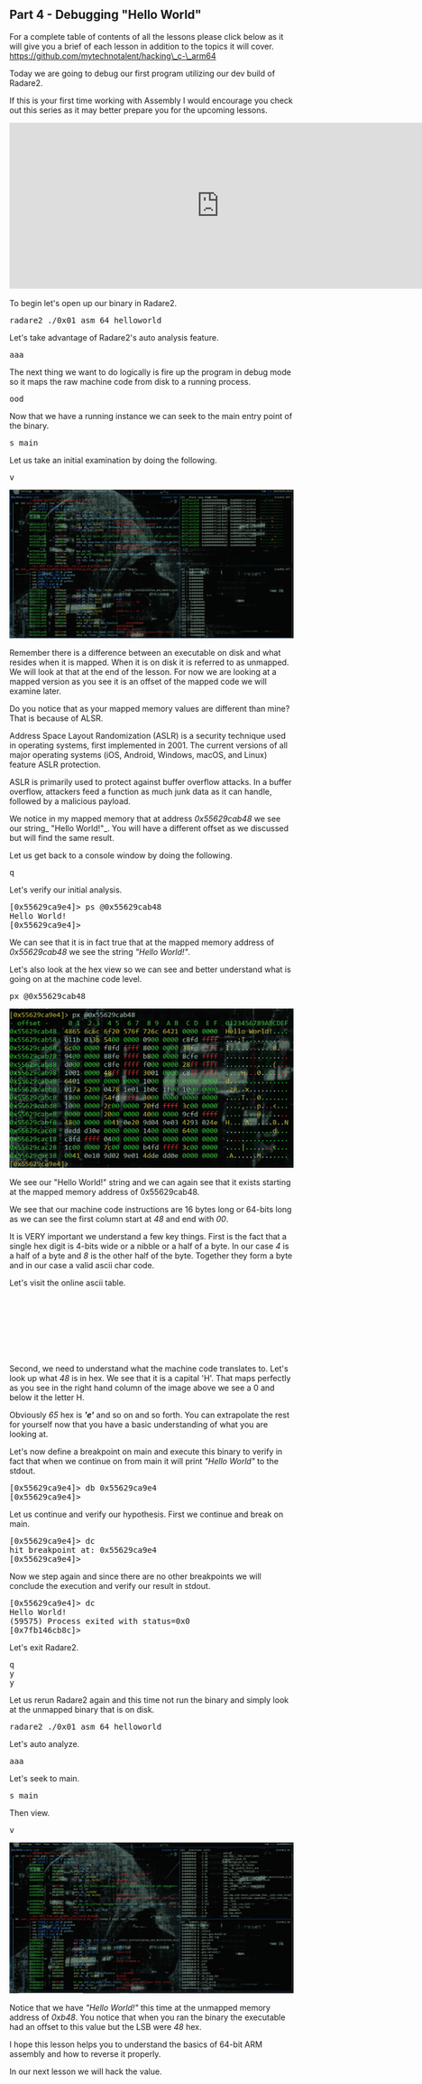 ## Part 4 - Debugging "Hello World"

For a complete table of contents of all the lessons please click below as it will give you a brief of each lesson in addition to the topics it will cover. https://github.com/mytechnotalent/hacking\_c-\_arm64

Today we are going to debug our first program utilizing our dev build of Radare2.

If this is your first time working with Assembly I would encourage you check out this series as it may better prepare you for the upcoming lessons.

<iframe allowfullscreen="true" class="lazy-loaded" frameborder="0" height="294" src="https://www.linkedin.com/embeds/publishingEmbed.html?articleId=7574498398602237511" title="mytechnotalent/Reverse-Engineering-Tutorial" width="744"></iframe>

To begin let's open up our binary in Radare2.

<pre spellcheck="false">radare2 ./0x01_asm_64_helloworld
</pre>

Let's take advantage of Radare2's auto analysis feature.

<pre spellcheck="false">aaa
</pre>

The next thing we want to do logically is fire up the program in debug mode so it maps the raw machine code from disk to a running process.

<pre spellcheck="false">ood
</pre>

Now that we have a running instance we can seek to the main entry point of the binary.

<pre spellcheck="false">s main
</pre>

Let us take an initial examination by doing the following.

<pre spellcheck="false">v
</pre>

<div class="slate-resizable-image-embed slate-image-embed__resize-bleed"><img src="/imgs/1606325530734.jpg"/></div>

Remember there is a difference between an executable on disk and what resides when it is mapped. When it is on disk it is referred to as unmapped. We will look at that at the end of the lesson. For now we are looking at a mapped version as you see it is an offset of the mapped code we will examine later.

Do you notice that as your mapped memory values are different than mine? That is because of ALSR.

Address Space Layout Randomization (ASLR) is a security technique used in operating systems, first implemented in 2001. The current versions of all major operating systems (iOS, Android, Windows, macOS, and Linux) feature ASLR protection.

ASLR is primarily used to protect against buffer overflow attacks. In a buffer overflow, attackers feed a function as much junk data as it can handle, followed by a malicious payload.

We notice in my mapped memory that at address _0x55629cab48_ we see our string_ "Hello World!"_. You will have a different offset as we discussed but will find the same result.

Let us get back to a console window by doing the following.

<pre spellcheck="false">q
</pre>

Let's verify our initial analysis.

<pre spellcheck="false">[0x55629ca9e4]&gt; ps @0x55629cab48
Hello World!
[0x55629ca9e4]&gt;
</pre>

We can see that it is in fact true that at the mapped memory address of _0x55629cab48_ we see the string _"Hello World!"_.

Let's also look at the hex view so we can see and better understand what is going on at the machine code level.

<pre spellcheck="false">px @0x55629cab48
</pre>

<div class="slate-resizable-image-embed slate-image-embed__resize-full-width"><img src="/imgs/1606325962588.jpg"/></div>

We see our "Hello World!" string and we can again see that it exists starting at the mapped memory address of 0x55629cab48.

We see that our machine code instructions are 16 bytes long or 64-bits long as we can see the first column start at _48_ and end with _00_.

It is VERY important we understand a few key things. First is the fact that a single hex digit is 4-bits wide or a nibble or a half of a byte. In our case _4_ is a half of a byte and _8_ is the other half of the byte. Together they form a byte and in our case a valid ascii char code.

Let's visit the online ascii table.

<iframe allowfullscreen="true" class="lazy-load" data-delayed-url="https://www.linkedin.com/embeds/publishingEmbed.html?articleId=7387163987651632632" frameborder="0" height="104" src="about:blank" title="ASCII Table and Description" width="744"></iframe>

Second, we need to understand what the machine code translates to. Let's look up what _48_ is in hex. We see that it is a capital 'H'. That maps perfectly as you see in the right hand column of the image above we see a 0 and below it the letter H.

Obviously _65_ hex is ___'e'___ and so on and so forth. You can extrapolate the rest for yourself now that you have a basic understanding of what you are looking at.

Let's now define a breakpoint on main and execute this binary to verify in fact that when we continue on from main it will print _"Hello World"_ to the stdout.

<pre spellcheck="false">[0x55629ca9e4]&gt; db 0x55629ca9e4
[0x55629ca9e4]&gt;
</pre>

Let us continue and verify our hypothesis. First we continue and break on main.

<pre spellcheck="false">[0x55629ca9e4]&gt; dc
hit breakpoint at: 0x55629ca9e4
[0x55629ca9e4]&gt;
</pre>

Now we step again and since there are no other breakpoints we will conclude the execution and verify our result in stdout.

<pre spellcheck="false">[0x55629ca9e4]&gt; dc
Hello World!
(59575) Process exited with status=0x0
[0x7fb146cb8c]&gt;
</pre>

Let's exit Radare2.

<pre spellcheck="false">q
y
y
</pre>

Let us rerun Radare2 again and this time not run the binary and simply look at the unmapped binary that is on disk.

<pre spellcheck="false">radare2 ./0x01_asm_64_helloworld
</pre>

Let's auto analyze.

<pre spellcheck="false">aaa
</pre>

Let's seek to main.

<pre spellcheck="false">s main
</pre>

Then view.

<pre spellcheck="false">v
</pre>

<div class="slate-resizable-image-embed slate-image-embed__resize-bleed"><img src="/imgs/1606327203401.jpg"/></div>

Notice that we have _"Hello World!"_ this time at the unmapped memory address of _0xb48_. You notice that when you ran the binary the executable had an offset to this value but the LSB were _48_ hex.

I hope this lesson helps you to understand the basics of 64-bit ARM assembly and how to reverse it properly.

In our next lesson we will hack the value.